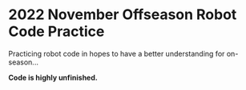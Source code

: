 # 2022 November Offseason Robot Code Practice
Practicing robot code in hopes to have a better understanding for on-season...
   
**Code is highly unfinished.**
